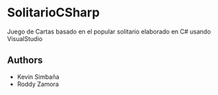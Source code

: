 # SolitarioCSharp
Juego de Cartas basado en el popular solitario elaborado en C# usando VisualStudio

## Authors
- Kevin Simbaña
- Roddy Zamora
